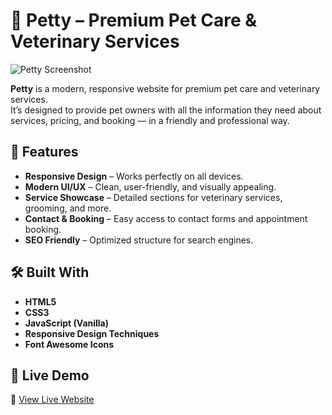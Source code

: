 # 🐾 Petty – Premium Pet Care & Veterinary Services

![Petty Screenshot](images/screencapture-127-0-0-1-5500-index-html-2025-08-09-00_24_17.png)

**Petty** is a modern, responsive website for premium pet care and veterinary services.  
It’s designed to provide pet owners with all the information they need about services, pricing, and booking — in a friendly and professional way.

## 🌟 Features

- **Responsive Design** – Works perfectly on all devices.
- **Modern UI/UX** – Clean, user-friendly, and visually appealing.
- **Service Showcase** – Detailed sections for veterinary services, grooming, and more.
- **Contact & Booking** – Easy access to contact forms and appointment booking.
- **SEO Friendly** – Optimized structure for search engines.

## 🛠️ Built With

- **HTML5**
- **CSS3**
- **JavaScript (Vanilla)**
- **Responsive Design Techniques**
- **Font Awesome Icons**

## 📸 Live Demo

🔗 [View Live Website](https://petty-premium-pet-care.vercel.app/)
